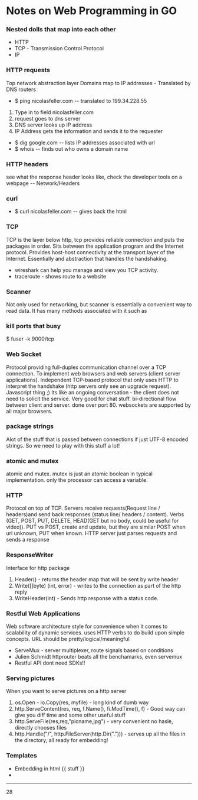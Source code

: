 # Notes on Web Programming in GO

### Nested dolls that map into each other
* HTTP
* TCP - Transmission Control Protocol
* IP

### HTTP requests
Top network abstraction layer
Domains map to IP addresses - Translated by DNS routers
* $ ping nicolasfeller.com -- translated to 199.34.228.55
1. Type in to field nicolasfeller.com
2. request goes to dns server
3. DNS server looks up IP address
4. IP Address gets the information and sends it to the requester
* $ dig google.com -- lists IP addresses associated with url
* $ whois -- finds out who owns a domain name

### HTTP headers
see what the response header looks like, check the developer tools on a webpage -- Network/Headers

### curl
* $ curl nicolasfeller.com -- gives back the html

### TCP
TCP is the layer below http, tcp provides reliable connection and puts the packages in order. Sits between the application program and the Internet protocol. Provides host-host connectivity at the transport layer of the Internet. Essentially and abstraction that handles the handshaking.
* wireshark can help you manage and view you TCP activity.
* traceroute - shows route to a website

### Scanner
Not only used for networking, but scanner is essentially a convenient way to read data. It has many methods associated with it such as

### kill ports that busy
$ fuser -k 9000/tcp

### Web Socket
Protocol providing full-duplex communication channel over a TCP connection. To implement web browsers and web servers (client server applications). Independent TCP-based protocol that only uses HTTP to interpret the handshake (http servers only see an upgrade request). Javascript thing ;)
Its like an ongoing conversation - the client does not need to solicit the service. Very good for chat stuff. bi-directional flow between client and server. done over port 80. websockets are supported by all major browsers.

### package strings
Alot of the stuff that is passed between connections if just UTF-8 encoded strings. So we need to play with this stuff a lot!

### atomic and mutex
atomic and mutex. mutex is just an atomic boolean in typical implementation. only the processor can access a variable.

### HTTP
Protocol on top of TCP. Servers receive requests(Request line / headers)and send back responses (status line/ headers / content). Verbs (GET, POST, PUT, DELETE, HEAD(GET but no body, could be useful for video)). PUT vs POST, create and update, but they are similar POST when url unknown, PUT when known.
HTTP server just parses requests and sends a response

### ResponseWriter
Interface for http package
1. Header() - returns the header map that will be sent by write header
2. Write([]byte) (int, error) - writes to the connection as part of the http reply
3. WriteHeader(int) - Sends http response with a status code.

### Restful Web Applications
Web software architecture style for convenience when it comes to scalability of dynamic services. uses HTTP verbs to do build upon simple concepts. URL should be pretty/logical/meaningful
* ServeMux - server multiplexer, route signals based on conditions
* Julien Schmidt httprouter beats all the benchamarks, even servemux
* Restful API dont need SDKs!!

### Serving pictures
When you want to serve pictures on a http server
1. os.Open - io.Copy(res, myfile) - long kind of dumb way
2. http.ServeContent(res, req, f.Name(), fi.ModTime(), f) - Good way can give you diff time and some other useful stuff
3. http.ServeFile(res,req,"picname,jpg") - very convenient no hasle, directly chooses files
4. http.Handle("/", http.FileServer(http.Dir("."))) -  serves up all the files in the directory, all ready for embedding!

### Templates
* Embedding in html {{ stuff }}
* 



* * *
28
